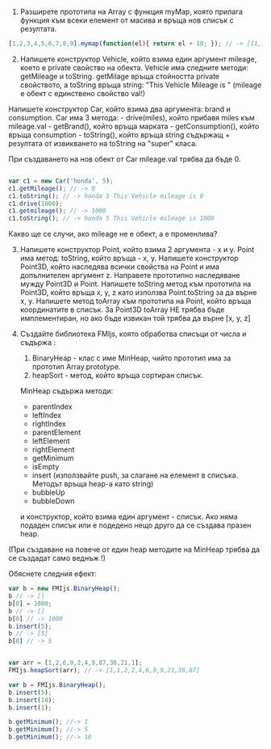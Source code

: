 1. Разширете прототипа на Array с функция myMap, която прилага функция към всеки елемент от масива и връща нов списък с резултата.

```javascript
[1,2,3,4,5,6,7,8,9].mymap(function(el){ return el + 10; }); // -> [11,12,13,14,15,16,17,18,19]
```

2. Напишете конструктор Vehicle, който взима един аргумент mileage, което е private свойство на обекта. Vehicle има следните методи: getMileage и toString.
getMilage връща стойността private свойството, а toString връща string: "This Vehicle Mileage is <mileage>" (mileage e обект с единствено свойство val!)

Напишете конструктор Car, който взима два аргумента: brand и consumption. Car има 3 метода:
    - drive(miles), който прибавя miles към mileage.val
    - getBrand(), който връща марката
    - getConsumption(), който връща consumption
    - toString(), който връща string съдържащ <brand> <consumption> + резултата от извикването на toString на "super" класа.

При създаването на нов обект от Car mileage.val трябва да бъде 0.

```javascript

var c1 = new Car('honda', 5);
c1.getMileage(); // -> 0
c1.toString(); // -> honda 5 This Vehicle mileage is 0
c1.drive(1000);
c1.getmileage(); // -> 1000
c1.toString(); // -> honda 5 This Vehicle mileage is 1000

```
Какво ще се случи, ако mileage не e обект, а е променлива?

3. Напишете конструктор Point, който взима 2 аргумента - x и y. Point има метод: toString, който връща - x, y. Напишете конструктор Point3D, който наследява
всички свойства на Point и има допълнителен аргумент z. Направете прототипно наследяване муждy Point3D и Point.
Напишете toString метод към прототипа на Point3D, който връща x, y, z като използва Point.toString за да върне x, y.
Напишете метод toArray към прототипа на Point, който връща координатите в списък. За Point3D toArray НЕ трябва бъде имплементиран, но ако бъде извикан той трябва да върне [x, y, z]

4. Създайте библиотека FMIjs, която обработва списъци от числа и съдържа :
    1) BinaryHeap - клас с име MinHeap, чийто прототип има за прототип Array.prototype.
    2) heapSort - метод, който връща сортиран списък.

    MinHeap съдържа методи:
      - parentIndex
      - leftIndex
      - rightIndex
      - parentElement
      - leftElement
      - rightElement
      - getMinimum
      - isEmpty
      - insert (използвайте push, за слагане на елемент в списъка. Методът връща heap-а като string)
      - bubbleUp
      - bubbleDown

      и конструктор, който взима един аргумент - списък. Ако няма подаден списък или е подедено нещо друго да се създава празен heap.

(При създаване на повече от един heap методите на MinHeap трябва да се създадат само веднъж !)

Обяснете следния ефект:
```javascript
var b = new FMIjs.BinaryHeap();
b // -> []
b[0] = 1000;
b // -> []
b[0] // -> 1000
b.insert(5);
b // -> [5]
b[0] // -> 5
```
```javascript

var arr = [1,2,6,9,2,4,9,87,36,21,1];
FMIjs.heapSort(arr); // -> [1,1,2,2,4,6,9,9,21,36,87]

var b = FMIjs.BinaryHeap();
b.insert(5);
b.insert(10);
b.insert(1);

b.getMinimum(); //-> 1
b.getMinimum(); //-> 5
b.getMinimum(); //-> 10

```
